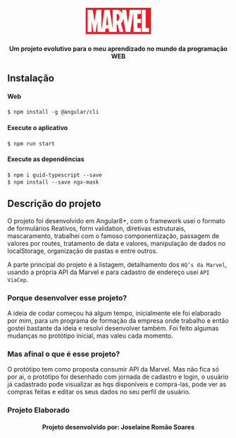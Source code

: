 <p align="center">
  <img  src="https://github.com/joselainejrs/marvel/blob/main/web/src/assets/img/logo.png" width="150px" alt="Imagem">
</p>

<h4 align="center">
Um projeto evolutivo para o meu aprendizado no mundo da programação WEB
</h4>

## Instalação

#### Web
```
$ npm install -g @angular/cli
```

####  Execute o aplicativo
```
$ npm run start
```
####  Execute as dependências
```
$ npm i guid-typescript --save
$ npm install --save ngx-mask
```
## Descrição do projeto

O projeto foi desenvolvido em Angular8+, com o framework usei o formato de formulários Reativos, form validation, diretivas estruturais, mascaramento, trabalhei com o famoso componentização, passagem de valores por routes, tratamento de data e valores, manipulação de dados no localStorage, organização de pastas e entre outros.

A parte principal do projeto é a listagem, detalhamento dos `HQ’s da Marvel`, usando a própria API da Marvel e para cadastro de endereço usei `API ViaCep`. 

### Porque desenvolver esse projeto?

A ideia de codar começou há algum tempo, inicialmente ele foi elaborado por mim, para um programa de formação da empresa onde trabalho e então gostei bastante da ideia e resolvi desenvolver também. Foi feito algumas mudanças no protótipo inicial, mas valeu cada momento.

### Mas afinal o que é esse projeto?

O protótipo tem como proposta consumir API da Marvel. Mas não fica só por ai, o protótipo foi desenhado com jornada de cadastro e login, o usuário já cadastrado pode visualizar as hqs disponíveis e compra-las, pode ver as compras feitas e editar os seus dados no seu perfil de usuário.

### Projeto Elaborado


<h4 align="center">
Projeto desenvolvido por: Joselaine Romão Soares
</h4>





